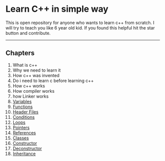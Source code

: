 # Learn C++ in simple way

This is open repository for anyone who wants to learn c++ from scratch. 
I will try to teach you like 6 year old kid. If you found this helpful hit the star button and contribute.

----

## Chapters 
1. What is c++ 
2. Why we need to learn it  
3. How c++ was invented 
4. Do i need to learn c before learning c++ 
5. How c++ works 
6. How compiler works 
7. how Linker works 
8. [Variables](chapters/variables/readme.md)
9. [Functions](chapters/functions/readme.md)
10. [Header Files](chapters/header-files/readme.md)
11. [Conditions](chapters/conditions/readme.md)
12. [Loops](chapters/loops/readme.md)
13. [Pointers](chapters/pointers/readme.md)
14. [References](chapters/references/readme.md)
15. [Classes](chapters/classes/readme.md)
16. [Constructor](chapters/constructor/readme.md)
17. [Deconstructor](chapters/deconstructor/readme.md)
18. [Inheritance](chapters/inheritance/readme.md)